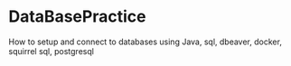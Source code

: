 # DataBasePractice
How to setup and connect to databases using Java, sql, dbeaver, docker, squirrel sql, postgresql
